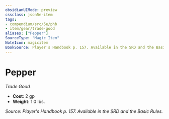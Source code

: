 ```yaml
---
obsidianUIMode: preview
cssclass: json5e-item
tags:
- compendium/src/5e/phb
- item/gear/trade-good
aliases: ["Pepper"]
SourceType: "Magic Item"
NoteIcon: magicitem
BookSource: Player's Handbook p. 157. Available in the SRD and the Basic Rules.
---
```

# Pepper
*Trade Good*  

- **Cost**: 2 gp
- **Weight**: 1.0 lbs.

*Source: Player's Handbook p. 157. Available in the SRD and the Basic Rules.*